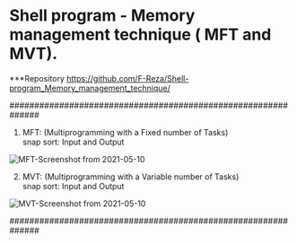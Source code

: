 # Shell program - Memory management technique ( MFT and MVT).


***Repository https://github.com/F-Reza/Shell-program_Memory_management_technique/

##############################################################


1) MFT: (Multiprogramming with a Fixed number of Tasks)    
snap sort: Input and Output  

![MFT-Screenshot from 2021-05-10 ](https://user-images.githubusercontent.com/75982069/120369699-78111300-c335-11eb-98fa-3ad3fe46f73a.png)

    

   
2) MVT: (Multiprogramming with a Variable number of Tasks)    
snap sort: Input and Output   

![MVT-Screenshot from 2021-05-10 ](https://user-images.githubusercontent.com/75982069/120369706-7b0c0380-c335-11eb-83b0-559e859e27bc.png)

##############################################################
